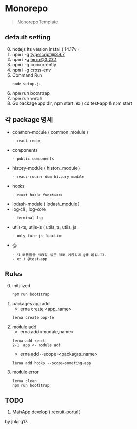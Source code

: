 # Monorepo
> Monorepo Template

## default setting
0. nodejs lts version install ( 14.17v )
1. npm i -g typescript@3.9.7
2. npm i -g lerna@3.22.1
3. npm i -g concurrently
4. npm i -g cross-env
5. Command Run
    ```
    node setup.js
    ```
6. npm run bootstrap
7. npm run watch
8. Go package app dir, npm start. ex ) cd test-app & npm start

## 각 package 명세
- common-module ( common_module )
    ```
    - react-redux
    ```
- components
    ```
    - public components
    ```
- history-module ( history_module )
    ```
    - react-router-dom history module
    ```
- hooks
    ```
    - react hooks functions
    ```
- lodash-module ( lodash_module )
- log-cli , log-core 
    ```
    - terminal log 
    ```
- utils-ts, utils-js ( utils_ts, utils_js )
    ```
    - only fure js function
    ```
- @<app name>
    ```
    - 각 모듈들을 적용할 앱은 레포 이름앞에 @를 붙입니다.
    - ex ) @test-app
    ```
## Rules
0. initalized
    ```
    npm run bootstrap
    ```
1. packages app add
    - lerna create <app_name>
    ```
    lerna create pop-fe
    ```
2. module add
    - lerna add <module_name>
    ```
    lerna add react
    2-1. app <- module add
    ```
    - lerna add <module> --scope=<packages_name>
    ```
    lerna add hooks --scope=someting-app
    ```
3. module error
    ```
    lerna clean
    npm run bootstrap
    ```

## TODO
1. MainApp develop ( recruit-portal )

by jhking17.